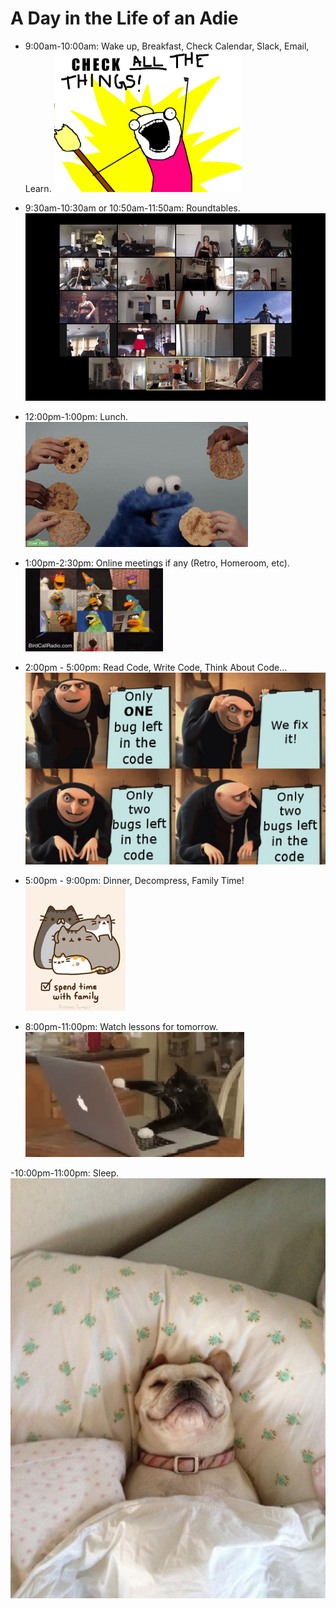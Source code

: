 # A Day in the Life of an Adie

- 9:00am-10:00am: Wake up, Breakfast, Check Calendar, Slack, Email, Learn.
![check all the things](../assets/day_life/check_all_the_things.png)

- 9:30am-10:30am or 10:50am-11:50am: Roundtables.
![zoom class](../assets/day_life/zoom_class_dance.gif)

- 12:00pm-1:00pm: Lunch.
![lunch](../assets/day_life/lunch.gif)

- 1:00pm-2:30pm: Online meetings if any (Retro, Homeroom, etc).
![online meetings](../assets/day_life/zoom_class.gif)

- 2:00pm - 5:00pm: Read Code, Write Code, Think About Code...
![one bug left](../assets/day_life/one_bug_left.png)

- 5:00pm - 9:00pm: Dinner, Decompress, Family Time!
![relax](../assets/day_life/family.gif)

- 8:00pm-11:00pm: Watch lessons for tomorrow.
![study](../assets/day_life/cat_computer.gif)

-10:00pm-11:00pm: Sleep.
![sleep](../assets/day_life/sleep.jpg)